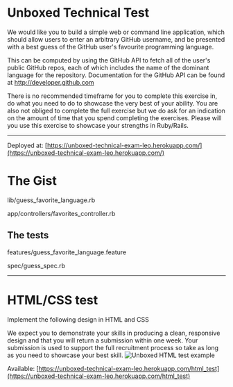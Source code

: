 # Unboxed Technical Test

We would like you to build a simple web or command line application, which should allow users to enter an arbitrary GitHub username, and be presented with a best guess of the GitHub user's favourite programming language.

This can be computed by using the GitHub API to fetch all of the user's public GitHub repos, each of which includes the name of the dominant language for the repository.
Documentation for the GitHub API can be found at http://developer.github.com

There is no recommended timeframe for you to complete this exercise in, do what you need to do to showcase the very best of your ability. You are also not obliged to complete the full exercise but we do ask for an indication on the amount of time that you spend completing the exercises. Please will you use this exercise to showcase your strengths in Ruby/Rails.

---

Deployed at: [https://unboxed-technical-exam-leo.herokuapp.com/](https://unboxed-technical-exam-leo.herokuapp.com/)

# The Gist

lib/guess_favorite_language.rb

app/controllers/favorites_controller.rb

## The tests

features/guess_favorite_language.feature

spec/guess_spec.rb

---
# HTML/CSS test

Implement the following design in HTML and CSS

We expect you to demonstrate your skills in producing a clean, responsive design and that you will return a submission within one week. Your submission is used to support the full recruitment process so take as long as you need to showcase your best skill.
![Unboxed HTML test example](https://github.com/Leo-ajc/unboxed_technical_exam/blob/master/app/assets/images/unboxed_html_test_example.png)

Available: [https://unboxed-technical-exam-leo.herokuapp.com/html_test](https://unboxed-technical-exam-leo.herokuapp.com/html_test)
